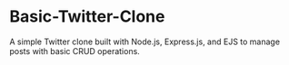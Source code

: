 # Basic-Twitter-Clone
A simple Twitter clone built with Node.js, Express.js, and EJS to manage posts with basic CRUD operations.
